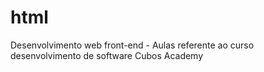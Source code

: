 # html
Desenvolvimento web front-end - Aulas referente ao curso desenvolvimento de software Cubos Academy
